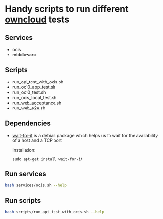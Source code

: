 # Handy scripts to run different [owncloud](https://github.com/owncloud) tests

## Services
- ocis
- middleware

## Scripts
- run_api_test_with_ocis.sh
- run_oc10_app_test.sh
- run_oc10_test.sh
- run_ocis_local_test.sh
- run_web_acceptance.sh
- run_web_e2e.sh

## Dependencies
- [wait-for-it](https://github.com/vishnubob/wait-for-it 'wait-for-it') is a debian package which helps us to wait for the availability of a host and a TCP port

    Installation:
    ```shell
    sudo apt-get install wait-for-it
    ```

## Run services
```sh
bash services/ocis.sh --help
```

## Run scripts
```sh
bash scripts/run_api_test_with_ocis.sh --help
```

